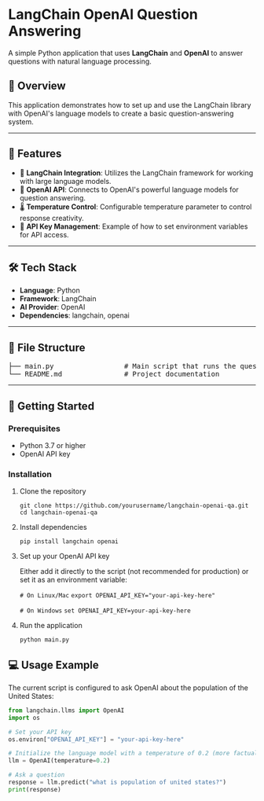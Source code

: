 # LangChain OpenAI Question Answering

A simple Python application that uses **LangChain** and **OpenAI** to answer questions with natural language processing.

## 🤖 Overview
This application demonstrates how to set up and use the LangChain library with OpenAI's language models to create a basic question-answering system.

---

## 🚀 Features
- 🔗 **LangChain Integration**: Utilizes the LangChain framework for working with large language models.
- 🧠 **OpenAI API**: Connects to OpenAI's powerful language models for question answering.
- 🌡️ **Temperature Control**: Configurable temperature parameter to control response creativity.
- 🔑 **API Key Management**: Example of how to set environment variables for API access.

---

## 🛠️ Tech Stack
- **Language**: Python
- **Framework**: LangChain
- **AI Provider**: OpenAI
- **Dependencies**: langchain, openai

---

## 📁 File Structure
<pre lang="markdown">
├── main.py                 # Main script that runs the question-answering functionality
└── README.md               # Project documentation
</pre>

---

## 🚀 Getting Started

### Prerequisites
* Python 3.7 or higher
* OpenAI API key

### Installation

1. Clone the repository

   `git clone https://github.com/yourusername/langchain-openai-qa.git`
   `cd langchain-openai-qa`

2. Install dependencies

   `pip install langchain openai`

3. Set up your OpenAI API key
   
   Either add it directly to the script (not recommended for production) or set it as an environment variable:
   
   `# On Linux/Mac`
   `export OPENAI_API_KEY="your-api-key-here"`
   
   `# On Windows`
   `set OPENAI_API_KEY=your-api-key-here`

4. Run the application

   `python main.py`

## 💻 Usage Example

The current script is configured to ask OpenAI about the population of the United States:

```python
from langchain.llms import OpenAI
import os

# Set your API key
os.environ["OPENAI_API_KEY"] = "your-api-key-here"

# Initialize the language model with a temperature of 0.2 (more factual)
llm = OpenAI(temperature=0.2)

# Ask a question
response = llm.predict("what is population of united states?")
print(response)
